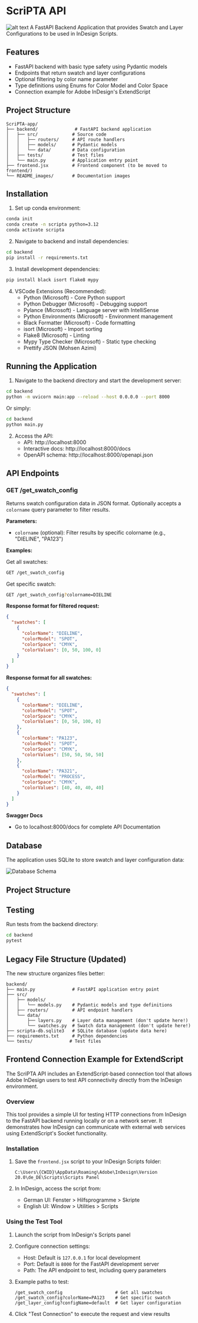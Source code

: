 # ScriPTA API

![alt text](README_images/README_ScriPTA_project_banner.png)
A FastAPI Backend Application that provides Swatch and Layer Configurations to be used in InDesign Scripts.
## Features

- FastAPI backend with basic type safety using Pydantic models
- Endpoints that return swatch and layer configurations
- Optional filtering by color name parameter
- Type definitions using Enums for Color Model and Color Space
- Connection example for Adobe InDesign's ExtendScript

## Project Structure

```
ScriPTA-app/
├── backend/              # FastAPI backend application
│   ├── src/             # Source code
│   │   ├── routers/     # API route handlers
│   │   ├── models/      # Pydantic models
│   │   └── data/        # Data configuration
│   ├── tests/           # Test files
│   └── main.py          # Application entry point
├── frontend.jsx         # Frontend component (to be moved to frontend/)
└── README_images/       # Documentation images
```

## Installation

1. Set up conda environment:
```bash
conda init
conda create -n scripta python=3.12
conda activate scripta
```

2. Navigate to backend and install dependencies:
```bash
cd backend
pip install -r requirements.txt
```

3. Install development dependencies:
```bash
pip install black isort flake8 mypy
```

4. VSCode Extensions (Recommended):
    - Python (Microsoft) - Core Python support
    - Python Debugger (Microsoft) - Debugging support
    - Pylance (Microsoft) - Language server with IntelliSense
    - Python Environments (Microsoft) - Environment management
    - Black Formatter (Microsoft) - Code formatting
    - isort (Microsoft) - Import sorting
    - Flake8 (Microsoft) - Linting
    - Mypy Type Checker (Microsoft) - Static type checking
    - Prettify JSON (Mohsen Azimi)

## Running the Application

1. Navigate to the backend directory and start the development server:
```bash
cd backend
python -m uvicorn main:app --reload --host 0.0.0.0 --port 8000
```

Or simply:
```bash
cd backend
python main.py
```

2. Access the API:
   - API: http://localhost:8000
   - Interactive docs: http://localhost:8000/docs
   - OpenAPI schema: http://localhost:8000/openapi.json

## API Endpoints

### GET /get_swatch_config

Returns swatch configuration data in JSON format. Optionally accepts a `colorname` query parameter to filter results.

**Parameters:**
- `colorname` (optional): Filter results by specific colorname (e.g., "DIELINE", "PA123")

**Examples:**

Get all swatches:
```bash
GET /get_swatch_config
```

Get specific swatch:
```bash
GET /get_swatch_config?colorname=DIELINE
```

**Response format for filtered request:**
```json
{
  "swatches": [
    {
      "colorName": "DIELINE",
      "colorModel": "SPOT",
      "colorSpace": "CMYK",
      "colorValues": [0, 50, 100, 0]
    }
  ]
}
```

**Response format for all swatches:**
```json
{
  "swatches": [
    {
      "colorName": "DIELINE",
      "colorModel": "SPOT",
      "colorSpace": "CMYK",
      "colorValues": [0, 50, 100, 0]
    },
    {
      "colorName": "PA123",
      "colorModel": "SPOT", 
      "colorSpace": "CMYK",
      "colorValues": [50, 50, 50, 50]
    },
    {
      "colorName": "PA321",
      "colorModel": "PROCESS",
      "colorSpace": "CMYK", 
      "colorValues": [40, 40, 40, 40]
    }
  ]
}
```

**Swagger Docs**
- Go to localhost:8000/docs for complete API Documentation

## Database

The application uses SQLite to store swatch and layer configuration data:

![Database Schema](README_images/README_db.png)

## Project Structure

## Testing

Run tests from the backend directory:
```bash
cd backend
pytest
```

## Legacy File Structure (Updated)

The new structure organizes files better:
```
backend/
├── main.py              # FastAPI application entry point
├── src/
│   ├── models/
│   │   └── models.py    # Pydantic models and type definitions  
│   ├── routers/         # API endpoint handlers
│   └── data/
│       ├── layers.py    # Layer data management (don't update here!)
│       └── swatches.py  # Swatch data management (don't update here!)
├── scripta-db.sqlite3   # SQLite database (update data here)
├── requirements.txt     # Python dependencies
└── tests/              # Test files
```


## Frontend Connection Example for ExtendScript

The ScriPTA API includes an ExtendScript-based connection tool that allows Adobe InDesign users to test API connectivity directly from the InDesign environment.

### Overview

This tool provides a simple UI for testing HTTP connections from InDesign to the FastAPI backend running locally or on a network server. It demonstrates how InDesign can communicate with external web services using ExtendScript's Socket functionality.

### Installation

1. Save the `frontend.jsx` script to your InDesign Scripts folder:
   ```
   C:\Users\{CWID}\AppData\Roaming\Adobe\InDesign\Version 20.0\de_DE\Scripts\Scripts Panel
   ```
   
2. In InDesign, access the script from:
   - German UI: Fenster > Hilfsprogramme > Skripte
   - English UI: Window > Utilities > Scripts

### Using the Test Tool

1. Launch the script from InDesign's Scripts panel
2. Configure connection settings:
   - Host: Default is `127.0.0.1` for local development
   - Port: Default is `8000` for the FastAPI development server
   - Path: The API endpoint to test, including query parameters
   
3. Example paths to test:
   ```
   /get_swatch_config                    # Get all swatches
   /get_swatch_config?colorName=PA123    # Get specific swatch
   /get_layer_config?configName=default  # Get layer configuration
   ```

4. Click "Test Connection" to execute the request and view results
